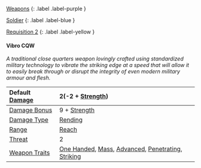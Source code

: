 
[Weapons](Game/Weapons-List)
{: .label .label-purple }

[Soldier](Game/Soldier)
{: .label .label-blue }

[Requisition 2](Game/Deployment#Requisition)
{: .label .label-yellow }
#### Vibro CQW
*A traditional close quarters weapon lovingly crafted using standardized military technology to vibrate the striking edge at a speed that will allow it to easily break through or disrupt the integrity of even modern military armour and flesh.*

| Default [Damage](Core/Weapons#Calculating%20Damage) | 2(-2 + [Strength](Game/Core/Strength)) |
| :--- | :--- |
| [Damage Bonus](Game/Core/Weapons#Damage%20Bonus) | 9 + [Strength](Game/Core/Strength) |
| [Damage Type](Core/Weapons#Damage%20Type) | [Rending](Core/Injury#Rending) |
| [Range](Core/Weapons#Range) | [Reach](Core/Movement#Reach) |
| [Threat](Core/Weapons#Threat) | 2 |
| [Weapon Traits](Core/Weapon-Traits) | [One Handed](Game/Core/Blocks/One-Handed), [Mass](Game/Core/Blocks/Mass), [Advanced](Game/Core/Blocks/Advanced), [Penetrating](Game/Core/Blocks/Penetrating), [Striking](Game/Core/Blocks/Striking) |
